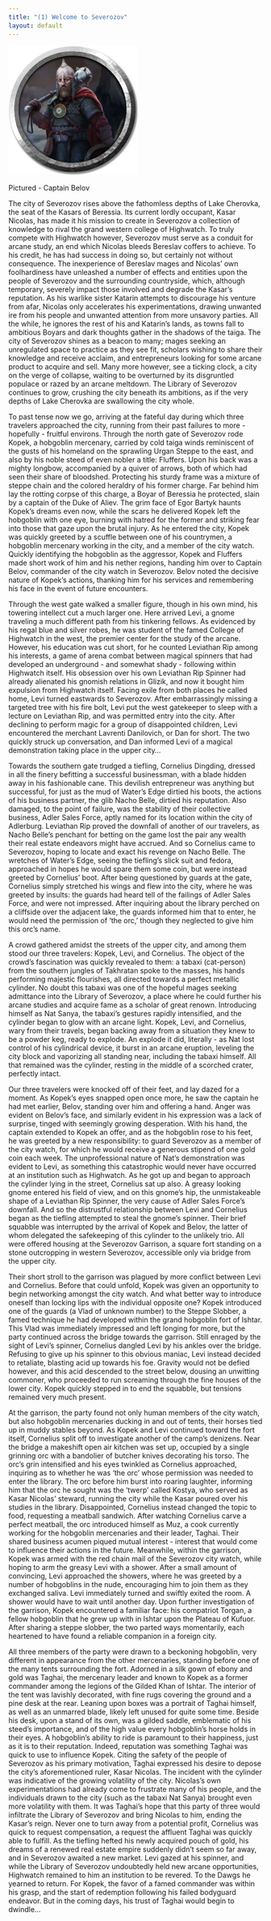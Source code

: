 ```yaml
---
title: "(1) Welcome to Severozov"
layout: default
---
```


![Pictured - Captain Belov](/assets/images/1.png)

Pictured - Captain Belov

The city of Severozov rises above the fathomless depths of Lake Cherovka, the seat of the Kasars of Beressia. Its current lordly occupant, Kasar Nicolas, has made it his mission to create in Severozov a collection of knowledge to rival the grand western college of Highwatch. To truly compete with Highwatch however, Severozov must serve as a conduit for arcane study, an end which Nicolas bleeds Bereslav coffers to achieve. To his credit, he has had success in doing so, but certainly not without consequence. The inexperience of Bereslav mages and Nicolas’ own foolhardiness have unleashed a number of effects and entities upon the people of Severozov and the surrounding countryside, which, although temporary, severely impact those involved and degrade the Kasar’s reputation. As his warlike sister Katarin attempts to discourage his venture from afar, Nicolas only accelerates his experimentations, drawing unwanted ire from his people and unwanted attention from more unsavory parties. All the while, he ignores the rest of his and Katarin’s lands, as towns fall to ambitious Boyars and dark thoughts gather in the shadows of the taiga. The city of Severozov shines as a beacon to many; mages seeking an unregulated space to practice as they see fit, scholars wishing to share their knowledge and receive acclaim, and entrepreneurs looking for some arcane product to acquire and sell. Many more however, see a ticking clock, a city on the verge of collapse, waiting to be overturned by its disgruntled populace or razed by an arcane meltdown. The Library of Severozov continues to grow, crushing the city beneath its ambitions, as if the very depths of Lake Cherovka are swallowing the city whole.

To past tense now we go, arriving at the fateful day during which three travelers approached the city, running from their past failures to more - hopefully - fruitful environs. Through the north gate of Severozov rode Kopek, a hobgoblin mercenary, carried by cold taiga winds reminiscent of the gusts of his homeland on the sprawling Urgan Steppe to the east, and also by his noble steed of even nobler a title: Fluffers. Upon his back was a mighty longbow, accompanied by a quiver of arrows, both of which had seen their share of bloodshed. Protecting his sturdy frame was a mixture of steppe chain and the colored heraldry of his former charge. Far behind him lay the rotting corpse of this charge, a Boyar of Beressia he protected, slain by a captain of the Duke of Aliev. The grim face of Egor Bartyk haunts Kopek’s dreams even now, while the scars he delivered Kopek left the hobgoblin with one eye, burning with hatred for the former and striking fear into those that gaze upon the brutal injury. As he entered the city, Kopek was quickly greeted by a scuffle between one of his countrymen, a hobgoblin mercenary working in the city, and a member of the city watch. Quickly identifying the hobgoblin as the aggressor, Kopek and Fluffers made short work of him and his nether regions, handing him over to Captain Belov, commander of the city watch in Severozov. Belov noted the decisive nature of Kopek’s actions, thanking him for his services and remembering his face in the event of future encounters.

Through the west gate walked a smaller figure, though in his own mind, his towering intellect cut a much larger one. Here arrived Levi, a gnome traveling a much different path from his tinkering fellows. As evidenced by his regal blue and silver robes, he was student of the famed College of Highwatch in the west, the premier center for the study of the arcane. However, his education was cut short, for he counted Leviathan Rip among his interests, a game of arena combat between magical spinners that had developed an underground - and somewhat shady - following within Highwatch itself. His obsession over his own Leviathan Rip Spinner had already alienated his gnomish relations in Glizik, and now it bought him expulsion from Highwatch itself. Facing exile from both places he called home, Levi turned eastwards to Severozov. After embarrassingly missing a targeted tree with his fire bolt, Levi put the west gatekeeper to sleep with a lecture on Leviathan Rip, and was permitted entry into the city. After declining to perform magic for a group of disappointed children, Levi encountered the merchant Lavrenti Danilovich, or Dan for short. The two quickly struck up conversation, and Dan informed Levi of a magical demonstration taking place in the upper city…

Towards the southern gate trudged a tiefling, Cornelius Dingding, dressed in all the finery befitting a successful businessman, with a blade hidden away in his fashionable cane. This devilish entrepreneur was anything but successful, for just as the mud of Water’s Edge dirtied his boots, the actions of his business partner, the glib Nacho Belle, dirtied his reputation. Also damaged, to the point of failure, was the stability of their collective business, Adler Sales Force, aptly named for its location within the city of Adlerburg. Leviathan Rip proved the downfall of another of our travelers, as Nacho Belle’s penchant for betting on the game lost the pair any wealth their real estate endeavors might have accrued. And so Cornelius came to Severozov, hoping to locate and exact his revenge on Nacho Belle. The wretches of Water’s Edge, seeing the tiefling’s slick suit and fedora, approached in hopes he would spare them some coin, but were instead greeted by Cornelius’ boot. After being questioned by guards at the gate, Cornelius simply stretched his wings and flew into the city, where he was greeted by insults: the guards had heard tell of the failings of Adler Sales Force, and were not impressed. After inquiring about the library perched on a cliffside over the adjacent lake, the guards informed him that to enter, he would need the permission of ‘the orc,’ though they neglected to give him this orc’s name.

A crowd gathered amidst the streets of the upper city, and among them stood our three travelers: Kopek, Levi, and Cornelius. The object of the crowd’s fascination was quickly revealed to them: a tabaxi (cat-person) from the southern jungles of Takhratan spoke to the masses, his hands performing majestic flourishes, all directed towards a perfect metallic cylinder. No doubt this tabaxi was one of the hopeful mages seeking admittance into the Library of Severozov, a place where he could further his arcane studies and acquire fame as a scholar of great renown. Introducing himself as Nat Sanya, the tabaxi’s gestures rapidly intensified, and the cylinder began to glow with an arcane light. Kopek, Levi, and Cornelius, wary from their travels, began backing away from a situation they knew to be a powder keg, ready to explode. An explode it did, literally - as Nat lost control of his cylindrical device, it burst in an arcane eruption, leveling the city block and vaporizing all standing near, including the tabaxi himself. All that remained was the cylinder, resting in the middle of a scorched crater, perfectly intact.

Our three travelers were knocked off of their feet, and lay dazed for a moment. As Kopek’s eyes snapped open once more, he saw the captain he had met earlier, Belov, standing over him and offering a hand. Anger was evident on Belov’s face, and similarly evident in his expression was a lack of surprise, tinged with seemingly growing desperation. With his hand, the captain extended to Kopek an offer, and as the hobgoblin rose to his feet, he was greeted by a new responsibility: to guard Severozov as a member of the city watch, for which he would receive a generous stipend of one gold coin each week. The unprofessional nature of Nat’s demonstration was evident to Levi, as something this catastrophic would never have occurred at an institution such as Highwatch. As he got up and began to approach the cylinder lying in the street, Cornelius sat up also. A greasy looking gnome entered his field of view, and on this gnome’s hip, the unmistakeable shape of a Leviathan Rip Spinner, the very cause of Adler Sales Force’s downfall. And so the distrustful relationship between Levi and Cornelius began as the tiefling attempted to steal the gnome’s spinner. Their brief squabble was interrupted by the arrival of Kopek and Belov, the latter of whom delegated the safekeeping of this cylinder to the unlikely trio. All were offered housing at the Severozov Garrison, a square fort standing on a stone outcropping in western Severozov, accessible only via bridge from the upper city.

Their short stroll to the garrison was plagued by more conflict between Levi and Cornelius. Before that could unfold, Kopek was given an opportunity to begin networking amongst the city watch. And what better way to introduce oneself than locking lips with the individual opposite one? Kopek introduced one of the guards (a Vlad of unknown number) to the Steppe Slobber, a famed technique he had developed within the grand hobgoblin fort of Ishtar. This Vlad was immediately impressed and left longing for more, but the party continued across the bridge towards the garrison. Still enraged by the sight of Levi’s spinner, Cornelius dangled Levi by his ankles over the bridge. Refusing to give up his spinner to this obvious maniac, Levi instead decided to retaliate, blasting acid up towards his foe. Gravity would not be defied however, and this acid descended to the street below, dousing an unwitting commoner, who proceeded to run screaming through the fine houses of the lower city. Kopek quickly stepped in to end the squabble, but tensions remained very much present.

At the garrison, the party found not only human members of the city watch, but also hobgoblin mercenaries ducking in and out of tents, their horses tied up in muddy stables beyond. As Kopek and Levi continued toward the fort itself, Cornelius split off to investigate another of the camp’s denizens. Near the bridge a makeshift open air kitchen was set up, occupied by a single grinning orc with a bandolier of butcher knives decorating his torso. The orc’s grin intensified and his eyes twinkled as Cornelius approached, inquiring as to whether he was ‘the orc’ whose permission was needed to enter the library. The orc before him burst into roaring laughter, informing him that the orc he sought was the ‘twerp’ called Kostya, who served as Kasar Nicolas’ steward, running the city while the Kasar poured over his studies in the library. Disappointed, Cornelius instead changed the topic to food, requesting a meatball sandwich. After watching Cornelius carve a perfect meatball, the orc introduced himself as Muz, a cook currently working for the hobgoblin mercenaries and their leader, Taghai. Their shared business acumen piqued mutual interest - interest that would come to influence their actions in the future. Meanwhile, within the garrison, Kopek was armed with the red chain mail of the Severozov city watch, while hoping to arm the greasy Levi with a shower. After a small amount of convincing, Levi approached the showers, where he was greeted by a number of hobgoblins in the nude, encouraging him to join them as they exchanged saliva. Levi immediately turned and swiftly exited the room. A shower would have to wait until another day. Upon further investigation of the garrison, Kopek encountered a familiar face: his compatriot Torgan, a fellow hobgoblin that he grew up with in Ishtar upon the Plateau of Kufuor.   After sharing a steppe slobber, the two parted ways momentarily, each heartened to have found a reliable companion in a foreign city.

All three members of the party were drawn to a beckoning hobgoblin, very different in appearance from the other mercenaries, standing before one of the many tents surrounding the fort. Adorned in a silk gown of ebony and gold was Taghai, the mercenary leader and known to Kopek as a former commander among the legions of the Gilded Khan of Ishtar. The interior of the tent was lavishly decorated, with fine rugs covering the ground and a pine desk at the rear. Leaning upon boxes was a portrait of Taghai himself, as well as an unmarred blade, likely left unused for quite some time. Beside his desk, upon a stand of its own, was a gilded saddle, emblematic of his steed’s importance, and of the high value every hobgoblin’s horse holds in their eyes. A hobgoblin’s ability to ride is paramount to their happiness, just as it is to their reputation. Indeed, reputation was something Taghai was quick to use to influence Kopek. Citing the safety of the people of Severozov as his primary motivation, Taghai expressed his desire to depose the city’s aforementioned ruler, Kasar Nicolas. The incident with the cylinder was indicative of the growing volatility of the city. Nicolas’s own experimentations had already come to frustrate many of his people, and the individuals drawn to the city (such as the tabaxi Nat Sanya) brought even more volatility with them. It was Taghai’s hope that this party of three would infiltrate the Library of Severozov and bring Nicolas to him, ending the Kasar’s reign. Never one to turn away from a potential profit, Cornelius was quick to request compensation, a request the affluent Taghai was quickly able to fulfill. As the tiefling hefted his newly acquired pouch of gold, his dreams of a renewed real estate empire suddenly didn’t seem so far away, and in Severozov awaited a new market. Levi gazed at his spinner, and while the Library of Severozov undoubtedly held new arcane opportunities, Highwatch remained to him an institution to be revered. To the Dawgs he yearned to return. For Kopek, the favor of a famed commander was within his grasp, and the start of redemption following his failed bodyguard endeavor. But in the coming days, his trust of Taghai would begin to dwindle…